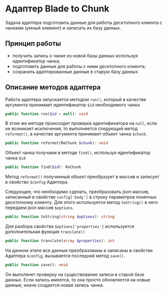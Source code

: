 # Адаптер Blade to Chunk

Задача адаптера подготовить данные для работы десктопного клиента с чанками (умный элемент) и записать их базу данных.

## Принцип работы

- получить запись о чанке из новой базы данных используя идентификатор чанка;
- подготовить данные для работы с ними десктопного клиента;
- сохранить адаптированные данные в старую базу данных.

## Описание методов адаптера

Работа адаптера запускается методом `run()`, который в качестве аргумента принимает идентификатор `$id` необходимого чанка

```php
public function run($id = null): void
```

В этом же методе происходит проверка идентификатора на `null`, если не возникает исключения, то выполняется следующий метод `reformat()`, в качестве аргумента принимает объект чанка `$chunk`.

```php
public function reformat(ReChunk $chunk): void
```

Объект чанка получаем в методе `find()`, используя идентификатор чанка `$id`

```php
public function find($id): ReChunk
```

Метод `reformat()` полученный объект преобразует в массив и записует в свойство `$config` Адаптера.

Следующее, что необходимо сделать, преобразовать json массив, записанный  в свойстве `config['body']` в строку параметров понятных десктопному клиенту.
Для этого используется метод `toString()` в него передаем json массив `$options`.

```php
public function toString(string $options): string
```

Для разбора свойства `$options['properties']` используется дополнительная функция `translate()`

```php
public function translate(array $properties): int
```

На данном этапе все данные преобразованы и записаны в свойстве Адаптера `$config`, вызывается последний метод `save()`.

```php
public function save(): void
```

Он выполянет проверку на существование записи в старой базе данных. Если запись имеется, то она просто обновляется на новые данные, иначе создается новая запись чанка.







